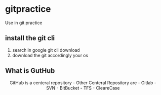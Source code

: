 # gitpractice
Use in git practice
## install the git cli
1. search in google git cli download 
2. download the git accordingly your os
## What is GutHub
<center>GitHub is a centeral repository 
- Other Centeral Repository are
  - Gitlab
  - SVN
  - BitBucket
  - TFS
  - CleareCase
</center>
